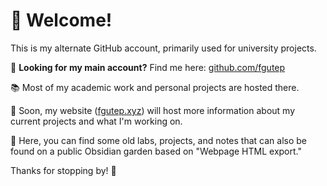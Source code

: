 # 👋 Welcome!

This is my alternate GitHub account, primarily used for university projects.

🔗 **Looking for my main account?** Find me here: [github.com/fgutep](https://github.com/fgutep)

📚 Most of my academic work and personal projects are hosted there.

📝 Soon, my website ([fgutep.xyz](https://fgutep.xyz)) will host more information about my current projects and what I'm working on.

📂 Here, you can find some old labs, projects, and notes that can also be found on a public Obsidian garden based on "Webpage HTML export."

Thanks for stopping by! 🚀
